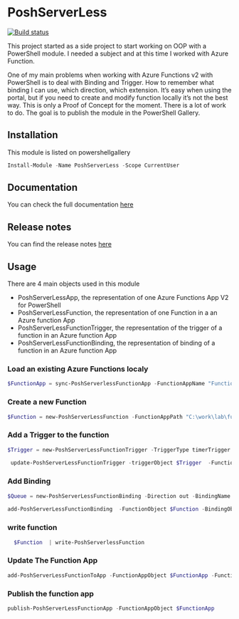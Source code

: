 # PoshServerLess

[![Build status](https://dev.azure.com/powershell-paris/AzFuncPsHelper/_apis/build/status/AzFuncPsHelper-CI)](https://dev.azure.com/powershell-paris/AzFuncPsHelper/_build/latest?definitionId=1)
 


This project started as a side project to start working on OOP with a PowerShell module. I needed a subject and at this time I worked with Azure Function. 

 One of my main problems when working with Azure Functions v2 with PowerShell is to deal with Binding and Trigger. How to remember what binding I can use, which direction, which extension. It’s easy when using the portal, but if you need to create and modify function locally it’s not the best way. 
This is only a Proof of Concept for the moment. There is a lot of work to do. 
The goal is to publish the module in the PowerShell Gallery. 

## Installation
This module is listed on powershellgallery

```powershell
Install-Module -Name PoshServerLess -Scope CurrentUser
```

## Documentation 

You can check the full documentation [here](https://github.com/omiossec/AzFuncPsHelper/tree/master/doc)

## Release notes 

You can find the release notes [here](https://github.com/omiossec/AzFuncPsHelper/blob/master/changelog.md)

## Usage

There are 4 main objects used in this module

* PoshServerLessApp, the representation of one Azure Functions App V2 for PowerShell
* PoshServerLessFunction, the representation of one Function in a an Azure  function App
* PoshServerLessFunctionTrigger, the representation of the trigger of a function in an Azure function App
* PoshServerLessFunctionBinding, the representation of binding of a function in an Azure function App

### Load an existing Azure Functions localy

```powershell
$FunctionApp = sync-PoshServerlessFunctionApp -FunctionAppName "FunctionName" -ResourceGroupName "RGName" -LocalFunctionPath "C:\work\lab\functions\FunctionName"
```

 
### Create a new Function

```powershell
$Function = new-PoshServerLessFunction -FunctionAppPath "C:\work\lab\functions\FunctionName" -FunctionName "TimerFunction"
``` 

### Add a Trigger to the function

```powershell
$Trigger = new-PoshServerLessFunctionTrigger -TriggerType timerTrigger -Schedule "0 */5 * * * *"
 
 update-PoshServerLessFunctionTrigger -triggerObject $Trigger  -FunctionObject $Function
```

 
### Add Binding 

```powershell
$Queue = new-PoshServerLessFunctionBinding -Direction out -BindingName MyQueue – connection AzureWebStorage -queueName myAzureQueue
 
add-PoshServerLessFunctionBinding  -FunctionObject $Function -BindingObject $Queue
```

### write function
```powershell
  $Function  | write-PoshServerlessFunction 
  ```

### Update The Function App 

```powershell
add-PoshServerLessFunctionToApp -FunctionAppObject $FunctionApp -FunctionObject $function
```

### Publish the function app 

```powershell
publish-PoshServerLessFunctionApp -FunctionAppObject $FunctionApp
```
 
